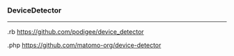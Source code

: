 ### DeviceDetector
---
.rb
https://github.com/podigee/device_detector

.php
https://github.com/matomo-org/device-detector

```
```

```ruby
```

```

```
